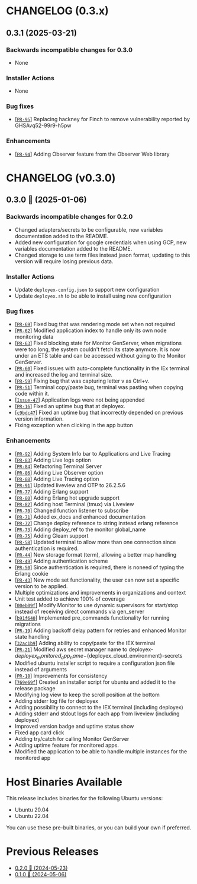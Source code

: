 # CHANGELOG (0.3.x)

## 0.3.1 (2025-03-21)

### Backwards incompatible changes for 0.3.0
 * None

### Installer Actions
 * None

### Bug fixes
 * [[`PR-95`](https://github.com/thiagoesteves/deployex/pull/95)] Replacing hackney for Finch to remove vulnerability reported by GHSAvq52-99r9-h5pw

### Enhancements
 * [[`PR-94`](https://github.com/thiagoesteves/deployex/pull/94)] Adding Observer feature from the Observer Web library

# CHANGELOG (v0.3.0)

## 0.3.0 🚀 (2025-01-06)

### Backwards incompatible changes for 0.2.0
 * Changed adapters/secrets to be configurable, new variables documentation added to the README.
 * Added new configuration for google credentials when using GCP, new variables documentation added to the README.
 * Changed storage to use term files instead jason format, updating to this version will require losing previous data.

### Installer Actions
 * Update `deployex-config.json` to support new configuration
 * Update `deployex.sh` to be able to install using new configuration

### Bug fixes
 * [[`PR-69`](https://github.com/thiagoesteves/deployex/pull/69)] Fixed bug that was rendering mode set when not required
 * [[`PR-62`](https://github.com/thiagoesteves/deployex/pull/62)] Modified application index to handle only its own node monitoring data
 * [[`PR-63`](https://github.com/thiagoesteves/deployex/pull/63)] Fixed blocking state for Monitor GenServer, when migrations were too long, the system couldn't fetch its state anymore. It is now under an ETS table and can be accessed without going to the Monitor GenServer.
 * [[`PR-60`](https://github.com/thiagoesteves/deployex/pull/60)] Fixed issues with auto-complete functionality in the IEx terminal and increased the log and terminal size.
 * [[`PR-59`](https://github.com/thiagoesteves/deployex/pull/59)] Fixing bug that was capturing letter v as Ctrl+v.
 * [[`PR-51`](https://github.com/thiagoesteves/deployex/pull/51)] Terminal copy/paste bug, terminal was pasting when copying code within it.
 * [[`Issue-47`](https://github.com/thiagoesteves/deployex/issues/47)] Application logs were not being appended
 * [[`PR-16`](https://github.com/thiagoesteves/deployex/pull/16)] Fixed an uptime bug that at deployex.
 * [[`c9bdc47`](https://github.com/thiagoesteves/deployex/commit/c9bdc47)] Fixed an uptime bug that incorrectly depended on previous version information.
 * Fixing exception when clicking in the app button

### Enhancements
 * [[`PR-92`](https://github.com/thiagoesteves/deployex/pull/92)] Adding System Info bar to Applications and Live Tracing
 * [[`PR-83`](https://github.com/thiagoesteves/deployex/pull/83)] Adding Live logs option
 * [[`PR-84`](https://github.com/thiagoesteves/deployex/pull/84)] Refactoring Terminal Server
 * [[`PR-86`](https://github.com/thiagoesteves/deployex/pull/86)] Adding Live Observer option
 * [[`PR-88`](https://github.com/thiagoesteves/deployex/pull/88)] Adding Live Tracing option
 * [[`PR-91`](https://github.com/thiagoesteves/deployex/pull/91)] Updated liveview and OTP to 26.2.5.6
 * [[`PR-77`](https://github.com/thiagoesteves/deployex/pull/77)] Adding Erlang support
 * [[`PR-80`](https://github.com/thiagoesteves/deployex/pull/80)] Adding Erlang hot upgrade support
 * [[`PR-82`](https://github.com/thiagoesteves/deployex/pull/82)] Adding host Terminal (tmux) via Liveview
 * [[`PR-70`](https://github.com/thiagoesteves/deployex/pull/70)] Changed function listener to subscribe
 * [[`PR-71`](https://github.com/thiagoesteves/deployex/pull/71)] Added ex_docs and enhanced documentation
 * [[`PR-72`](https://github.com/thiagoesteves/deployex/pull/72)] Change deploy reference to string instead erlang reference
 * [[`PR-73`](https://github.com/thiagoesteves/deployex/pull/73)] Adding deploy_ref to the monitor global_name
 * [[`PR-75`](https://github.com/thiagoesteves/deployex/pull/75)] Adding Gleam support
 * [[`PR-58`](https://github.com/thiagoesteves/deployex/pull/58)] Updated terminal to allow more than one connection since authentication is required.
 * [[`PR-44`](https://github.com/thiagoesteves/deployex/pull/44)] New storage format (term), allowing a better map handling
 * [[`PR-49`](https://github.com/thiagoesteves/deployex/pull/49)] Adding authentication scheme
 * [[`PR-50`](https://github.com/thiagoesteves/deployex/pull/50)] Since authentication is required, there is noneed of typing the Erlang cookie
 * [[`PR-43`](https://github.com/thiagoesteves/deployex/pull/43)] New mode set functionality, the user can now set a specific version to be applied.
 * Multiple optimizations and improvements in organizations and context
 * Unit test added to achieve 100% of coverage
 * [[`00eb09f`](https://github.com/thiagoesteves/deployex/commit/00eb09f71e4ea25ef6a062edade9c95380fda74b)] Modify Monitor to use dynamic supervisors for start/stop instead of receiving direct commands via gen_server
 * [[`b91f640`](https://github.com/thiagoesteves/deployex/commit/b91f640a78a375ddfff310e1465ac962480dc7ee)] Implemented pre_commands functionality for running migrations
 * [[`PR-19`](https://github.com/thiagoesteves/deployex/pull/19)] Adding backoff delay pattern for retries and enhanced Monitor state handling
 * [[`32ac1b9`](https://github.com/thiagoesteves/deployex/commit/32ac1b9debdd7eff5f11aeb833b1616ae6d3f7e7)] Adding ability to copy/paste for the IEX terminal
 * [[`PR-21`](https://github.com/thiagoesteves/deployex/pull/21/files)] Modified aws secret manager name to deployex-${deployex_monitored_app_name}-${deployex_cloud_environment}-secrets
 * Modified ubuntu installer script to require a configuration json file instead of arguments
 * [[`PR-18`](https://github.com/thiagoesteves/deployex/pull/18/files)] Improvements for consistency
 * [[`769e69f`](https://github.com/thiagoesteves/deployex/commit/769e69f)] Created an installer script for ubuntu and added it to the release package
 * Modifying log view to keep the scroll position at the bottom
 * Adding stderr log file for deployex
 * Adding possibility to connect to the IEX terminal (including deployex)
 * Adding stderr and stdout logs for each app from liveview (including deployex)
 * Improved version badge and uptime status show
 * Fixed app card click
 * Adding try/catch for calling Monitor GenServer
 * Adding uptime feature for monitored apps.
 * Modified the application to be able to handle multiple instances for the monitored app

# Host Binaries Available

This release includes binaries for the following Ubuntu versions:

 * Ubuntu 20.04
 * Ubuntu 22.04

 You can use these pre-built binaries, or you can build your own if preferred.

# Previous Releases
 * [0.2.0 🚀 (2024-05-23)](https://github.com/thiagoesteves/deployex/blob/0.2.0/CHANGELOG.md)
 * [0.1.0 🚀 (2024-05-06)](https://github.com/thiagoesteves/deployex/blob/0.1.0/changelog.md)